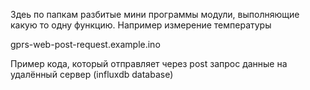 Здеь по папкам разбитые мини программы модули, выполняющие какую то одну функцию.
Например измерение температуры

gprs-web-post-request.example.ino

Пример кода, который отправляет через post запрос данные на удалённый сервер (influxdb database)
